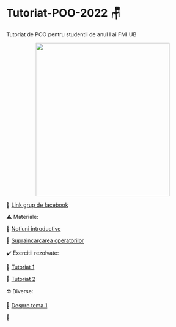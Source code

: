 # Tutoriat-POO-2022 :chair:
Tutoriat de POO pentru studentii de anul I ai FMI UB 

<p align="center">
<img src="https://user-images.githubusercontent.com/61749814/155836441-58878439-f0f7-4e06-958f-e77d265a3e80.jpg" width="350" height="400" />
</p>

:triangular_flag_on_post: [Link grup de facebook]()

:warning: Materiale:

:large_orange_diamond: [Notiuni introductive](https://github.com/DimaOanaTeodora/Tutoriat-POO-2022/blob/main/Teorie/Notiuni%20introductiive.pdf)

:large_orange_diamond: [Supraincarcarea operatorilor](https://github.com/DimaOanaTeodora/Tutoriat-POO-2022/blob/main/Teorie/Supraincarcarea%20operatorilor.pdf)

:heavy_check_mark: Exercitii rezolvate:

:large_blue_diamond: [Tutoriat 1]()

:large_blue_diamond: [Tutoriat 2]()


:radioactive: Diverse:

:diamond_shape_with_a_dot_inside:	 [Despre tema 1]()

:diamond_shape_with_a_dot_inside:	 []()
